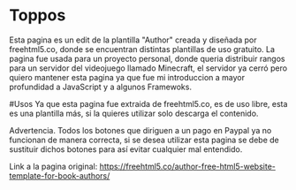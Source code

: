 # Toppos
Esta pagina es un edit de la plantilla "Author" creada y diseñada por freehtml5.co, donde se encuentran distintas plantillas de uso gratuito. La pagina
fue usada para un proyecto personal, donde queria distribuir rangos para un servidor del videojuego llamado Minecraft, el servidor ya cerró pero quiero mantener esta
pagina ya que fue mi introduccion a mayor profundidad a JavaScript y a algunos Framewoks.


#Usos
Ya que esta pagina fue extraida de freehtml5.co, es de uso libre, esta es una plantilla más, si la quieres utilizar solo descarga el contenido.

Advertencia. Todos los botones que diriguen a un pago en Paypal ya no funcionan de manera correcta, si se desea utilizar esta pagina se debe de sustituir dichos botones
para así evitar cualquier mal entendido.

Link a la pagina original: https://freehtml5.co/author-free-html5-website-template-for-book-authors/
